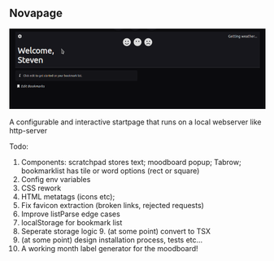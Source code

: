 ## Novapage

![Moodboard gif](/src/assets/moodboard.gif)

A configurable and interactive startpage that runs on a local webserver like http-server

Todo:

1. Components: scratchpad stores text; moodboard popup; Tabrow; bookmarklist has tile or word options (rect or square)
2. Config env variables
3. CSS rework
4. HTML metatags (icons etc);
5. Fix favicon extraction (broken links, rejected requests)
6. Improve listParse edge cases
7. localStorage for bookmark list
8. Seperate storage logic 9. (at some point) convert to TSX
9. (at some point) design installation process, tests etc...
10. A working month label generator for the moodboard!
